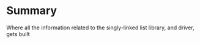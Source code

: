 # Summary
Where all the information related to the singly-linked list library, and driver, gets built